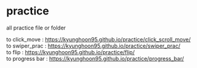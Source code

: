 # practice
all practice file or folder

to click_move :  https://kyunghoon95.github.io/practice/click_scroll_move/  <br>
to swiper_prac :  https://kyunghoon95.github.io/practice/swiper_prac/ <br>
to flip : https://kyunghoon95.github.io/practice/flip/ <br>
to progress bar : https://kyunghoon95.github.io/practice/progress_bar/
